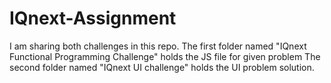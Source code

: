 # IQnext-Assignment
I am sharing both challenges in this repo.
The first folder named "IQnext Functional Programming Challenge" holds the JS file for given problem
The second folder named "IQnext UI challenge" holds the UI problem solution.

